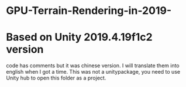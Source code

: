 # GPU-Terrain-Rendering-in-2019-
# Based on Unity 2019.4.19f1c2 version
code has comments but it was chinese version. I will translate them into english when I got a time.
This was not a unitypackage, you need to use Unity hub to open this folder as a project.
